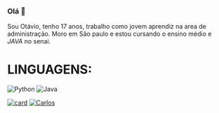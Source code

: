 ### Olá 👋

 Sou Otávio, tenho 17 anos, trabalho como jovem aprendiz na area de administração.
Moro em São paulo e estou cursando o ensino médio e *JAVA* no senai.

# LINGUAGENS:

![Python](https://img.shields.io/badge/python-3670A0?style=for-the-badge&logo=python&logoColor=ffdd54)
![Java](https://img.shields.io/badge/java-%23ED8B00.svg?style=for-the-badge&logo=openjdk&logoColor=white)




[![card](https://github-readme-stats.vercel.app/api?username=OtavioFoltran&theme=dark)](https://github.com/anuraghazra/github-readme-stats)
[![Carlos](https://github-readme-stats.vercel.app/api/top-langs/?username=OtavioFoltran&hide=html&theme=dark&layout=compact)](https://github.com/anuraghazra/github-readme-stats)






